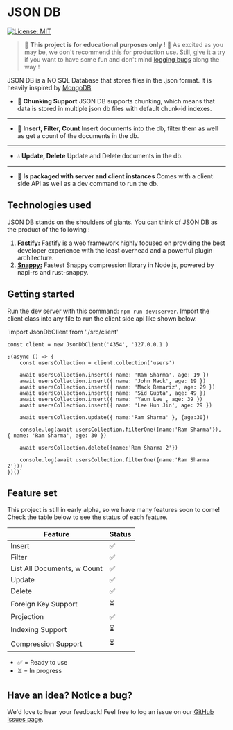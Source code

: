 # JSON DB

[![License: MIT](https://img.shields.io/badge/License-MIT-yellow.svg)](https://github.com/slinkity/slinkity/blob/main/LICENSE.md)

> 🏫 **This project is for educational purposes only !** 🏫 As excited as you may be, we don't recommend this for production use. Still, give it a try if you want to have some fun and don't mind [logging bugs](https://github.com/tejas-janardhan/JSONDB/issues) along the way !

JSON DB is a NO SQL Database that stores files in the .json format. It is heavily inspired by [MongoDB](https://www.mongodb.com/docs/atlas/)

-   🚀 **Chunking Support** JSON DB supports chunking, which means that data is stored in multiple json db files with default chunk-id indexes.
*********
-   🔖 **Insert, Filter, Count** Insert documents into the db, filter them as well as get a count of the documents in the db.
*********
-   💧 **Update, Delete** Update and Delete documents in the db.
*********
-   💅 **Is packaged with server and client instances** Comes with a client side API as well as a dev command to run the db.

## Technologies used

JSON DB stands on the shoulders of giants. You can think of JSON DB as the product of the following :

1. [**Fastify:**](https://fastify.dev/) Fastify is a web framework highly focused on providing the best developer experience with the least overhead and a powerful plugin architecture.
2. [**Snappy:**](https://www.npmjs.com/package/snappy) Fastest Snappy compression library in Node.js, powered by napi-rs and rust-snappy.

## Getting started

Run the dev server with this command: `npm run dev:server`. Import the client class into any file to run the client side api like shown below.

`import JsonDbClient from './src/client'

    const client = new JsonDbClient('4354', '127.0.0.1')

    ;(async () => {
        const usersCollection = client.collection('users')
        
        await usersCollection.insert({ name: 'Ram Sharma', age: 19 })
        await usersCollection.insert({ name: 'John Mack', age: 19 })
        await usersCollection.insert({ name: 'Mack Remariz', age: 29 })
        await usersCollection.insert({ name: 'Sid Gupta', age: 49 })
        await usersCollection.insert({ name: 'Yaun Lee', age: 39 })
        await usersCollection.insert({ name: 'Lee Hun Jin', age: 29 })
    
        await usersCollection.update({ name:'Ram Sharma' }, {age:30})
        
        console.log(await usersCollection.filterOne({name:'Ram Sharma'}), { name: 'Ram Sharma', age: 30 })
    
        await usersCollection.delete({name:'Ram Sharma 2'})
    
        console.log(await usersCollection.filterOne({name:'Ram Sharma 2'}))
    })()`


## Feature set

This project is still in early alpha, so we have many features soon to come! Check the table below to see the status of each feature.

| Feature                                                                          | Status |
| -------------------------------------------------------------------------------- | ------ |
| Insert                                                                           | ✅     |
| Filter                                                                           | ✅     |
| List All Documents, w Count                                                      | ✅     |
| Update                                                                           | ✅     |
| Delete                                                                           | ✅     |
| Foreign Key Support                                                              | ⏳     |
| Projection                                                                       | ✅     |
| Indexing Support                                                                 | ⏳     |
| Compression Support                                                              | ⏳     |

-   ✅ = Ready to use
-   ⏳ = In progress

## Have an idea? Notice a bug?

We'd love to hear your feedback! Feel free to log an issue on our [GitHub issues page](https://github.com/tejas-janardhan/JSONDB).
